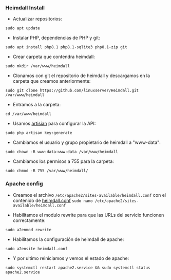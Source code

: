 ### Heimdall Install

- Actualizar repositorios:

`sudo apt update`

- Instalar PHP, dependencias de PHP y git:

`sudo apt install php8.1 php8.1-sqlite3 php8.1-zip git`

- Crear carpeta que contendra heimdall:

`sudo mkdir /var/www/heimdall`

- Clonamos con git el repositorio de heimdall y descargamos en la carpeta que creamos anteriormente:

`sudo git clone https://github.com/linuxserver/Heimdall.git /var/www/heimdall`

- Entramos a la carpeta:

`cd /var/www/heimdall`

- Usamos [artisian](https://laravel.com/docs/10.x/artisan) para configurar la API:

`sudo php artisan key:generate`

- Cambiamos el usuario y grupo propietario de heimdall a "www-data":

`sudo chown -R www-data:www-data /var/www/heimdall`

- Cambiamos los permisos a 755 para la carpeta:

`sudo chmod -R 755 /var/www/heimdall/` <br>



### Apache config

- Creamos el archivo `/etc/apache2/sites-available/heimdall.conf` con el contenido de [heimdall.conf](heimdall.conf)
`sudo nano /etc/apache2/sites-available/heimdall.conf`

- Habilitamos el modulo rewrite para que las URLs del servicio funcionen correctamente:

`sudo a2enmod rewrite`

- Habilitamos la configuración de heimdall de apache:

`sudo a2ensite heimdall.conf`

- Y por ultimo reiniciamos y vemos el estado de apache:
  
`sudo systemctl restart apache2.service && sudo systemctl status apache2.service`
